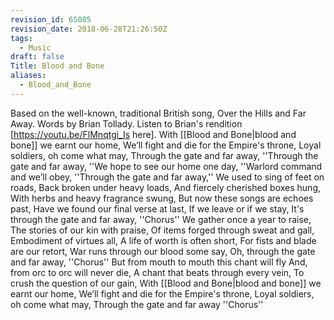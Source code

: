 ```yaml
---
revision_id: 65085
revision_date: 2018-06-28T21:26:50Z
tags:
  - Music
draft: false
Title: Blood and Bone
aliases:
  - Blood_and_Bone
---
```

Based on the well-known, traditional British song, Over the Hills and Far Away.
Words by Brian Tollady.
Listen to Brian's rendition [https://youtu.be/FlMnqtgi_Is here].
With [[Blood and Bone|blood and bone]] we earnt our home,
We’ll fight and die for the Empire's throne,
Loyal soldiers, oh come what may,
Through the gate and far away,
''Through the gate and far away,
''We hope to see our home one day,
''Warlord command and we’ll obey,
''Through the gate and far away,''
We used to sing of feet on roads,
Back broken under heavy loads,
And fiercely cherished boxes hung,
With herbs and heavy fragrance swung,
But now these songs are echoes past,
Have we found our final verse at last,
If we leave or if we stay,
It's through the gate and far away,
''Chorus''
We gather once a year to raise,
The stories of our kin with praise,
Of items forged through sweat and gall,
Embodiment of virtues all,
A life of worth is often short,
For fists and blade are our retort,
War runs through our blood some say,
Oh, through the gate and far away,
''Chorus''
But from mouth to mouth this chant will fly
And, from orc to orc will never die,
A chant that beats through every vein,
To crush the question of our gain,
With [[Blood and Bone|blood and bone]] we earnt our home,
We’ll fight and die for the Empire's throne,
Loyal soldiers, oh come what may,
Through the gate and far away
''Chorus''